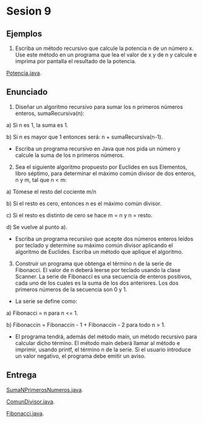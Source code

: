 # Sesion 9

## Ejemplos

1. Escriba un método recursivo que calcule la potencia n de un número x. Use este método en un programa que lea el valor de x y de n y calcule e imprima por pantalla el resultado de la potencia.

[Potencia.java](Potencia.java).

## Enunciado

1. Diseñar un algoritmo recursivo para sumar los n primeros números enteros, sumaRecursiva(n): 

a) Si n es 1, la suma es 1. 

b) Si n es mayor que 1 entonces será: n + sumaRecursiva(n-1).

- Escriba un programa recursivo en Java que nos pida un número y calcule la suma de los n primeros números.
   
2. Sea el siguiente algoritmo propuesto por Euclides en sus Elementos, libro séptimo, para determinar el máximo común divisor de dos enteros, n y m, tal que n < m: 

a) Tómese el resto del cociente m/n

b) Si el resto es cero, entonces n es el máximo común divisor.

c) Si el resto es distinto de cero se hace m = n y n = resto.

d) Se vuelve al punto a).

- Escriba un programa recursivo que acepte dos números enteros leídos por teclado y determine su máximo común divisor aplicando el algoritmo de Euclides. Escriba un método que aplique el algoritmo.
   
3. Construir un programa que obtenga el término n de la serie de Fibonacci. El valor de n deberá leerse por teclado usando la clase Scanner. La serie de Fibonacci es una secuencia de enteros positivos, cada uno de los cuales es la suma de los dos anteriores. Los dos primeros números de la secuencia son 0 y 1.

- La serie se define como: 

a) Fibonacci = n para n <= 1.

b) Fibonaccin = Fibonaccin - 1 + Fibonaccin - 2 para todo n > 1. 

- El programa tendrá, además del método main, un método recursivo para calcular dicho término. El método main deberá llamar al método e imprimir, usando printf, el término n de la serie. Si el usuario introduce un valor negativo, el programa debe emitir un aviso.

## Entrega

[SumaNPrimerosNumeros.java](SumaNPrimerosNumeros.java).

[ComunDivisor.java](ComunDivisor.java).

[Fibonacci.java](Fibonacci.java).